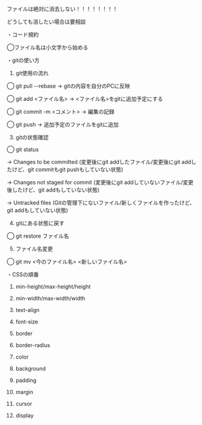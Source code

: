 ファイルは絶対に消去しない！！！！！！！！

どうしても消したい場合は要相談

・コード規約

◯ファイル名は小文字から始める

・gitの使い方

1. git使用の流れ
   
◯ git pull --rebase → gitの内容を自分のPCに反映

◯ git add <ファイル名> → <ファイル名>をgitに追加予定にする

◯ git commit -m <コメント> → 編集の記録

◯ git push → 追加予定のファイルをgitに追加

3. gitの状態確認

◯ git status

→ Changes to be committed
(変更後にgit addしたファイル/変更後にgit addしたけど、git commitもgit pushもしていない状態)

→ Changes not staged for commit
(変更後にgit addしていないファイル/変更後したけど、git addもしていない状態)

→ Untracked files
(Gitの管理下にないファイル/新しくファイルを作ったけど、git addもしていない状態)

4. gitにある状態に戻す

◯ git restore ファイル名

5. ファイル名変更

◯ git mv <今のファイル名> <新しいファイル名>

・CSSの順番

1. min-height/max-height/height

2. min-width/max-width/width

3. text-align

4. font-size

5. border
   
6. border-radius
    
7. color
    
8. background
    
9. padding
    
10. margin
    
11. cursor
    
12. display
